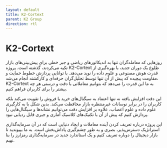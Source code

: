 ```yaml
---
layout: default
title: K2-Cortext
parent: K2 Group
direction: rtl
---
```


# K2-Cortext
روزهایی که معامله‌گران تنها به اندیکاتورهای ریاضی و جبر خطی برای پیش‌بینی‌های بازار تکیه می‌کردند، گذشته است. پروژه K2-Cortext طلوع یک دوران جدید، با بهره‌گیری از قدرت هوش مصنوعی و علوم داده را نوید می‌دهد.  با توانایی پردازش خطوط حمایت و مقاومت پیچیده که پیش از آن تنها توسط تحلیل‌گران حرفه‌ای و کارکشته انجام می‌شد، K2-Cortext به ما این قدرت را می‌دهد که بتوانیم معاملاتی با دقت و درستی هر چه بیشتر را برای کاربران فراهم کنیم.

این دقت افزایش یافته نه تنها اعتماد به سیگنال‌های خرید یا فروش را تقویت می‌کند بلکه کاربران را در برابر نوسانات غیرمنتظره بازار محافظت می‌کند. بدین شکل با به کارگیری علوم داده و علوم اعصاب، علاوه بر افزایش دقت می‌توانیم نشانه‌ها و سیگنال‌هایی را پردازش کنیم که پیش از آن با تکنیک‌های کلاسیک آماری و جبری قابل ردیابی نبود.

این پروژه درباره تعریف کردن آینده معاملات و ایجاد دنیایی است که در آن سرمایه‌گذاری استراتژیک دسترس‌پذیر، بصری و به طور چشم‌گیری پاداش‌بخش است. به ما بپیوندید تا بازار دیجیتال را دوباره تعریف کنیم و یک استاندارد جدید در سرمایه‌گذاری رمزارز را بنا نهیم.
